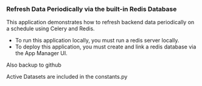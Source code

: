 ### Refresh Data Periodically via the built-in Redis Database

This application demonstrates how to refresh backend data periodically on a schedule using Celery and Redis.

- To run this application locally, you must run a redis server locally.
- To deploy this application, you must create and link a redis database via the App Manager UI.

Also backup to github

Active Datasets are included in the constants.py